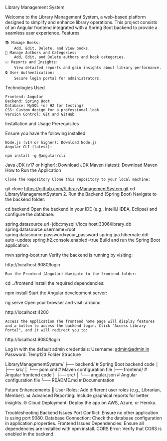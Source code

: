 Library Management System

Welcome to the Library Management System, a web-based platform designed to simplify and enhance library operations. This project consists of an Angular frontend integrated with a Spring Boot backend to provide a seamless user experience.
Features

    📚 Manage Books:
        Add, Edit, Delete, and View books.
    👥 Manage Authors and Categories:
        Add, Edit, and Delete authors and book categories.
    📈 Reports and Insights:
        View detailed reports and gain insights about library performance.
    🔒 User Authentication:
        Secure login portal for administrators.

Technologies Used

    Frontend: Angular
    Backend: Spring Boot
    Database: MySQL (or H2 for testing)
    CSS: Custom design for a professional look
    Version Control: Git and GitHub

Installation and Usage
Prerequisites

Ensure you have the following installed:

    Node.js (v14 or higher): Download Node.js
    Angular CLI (latest):

    npm install -g @angular/cli

Java JDK (v17 or higher): Download JDK Maven (latest): Download Maven How to Run the Application

    Clone the Repository Clone this repository to your local machine:

git clone https://github.com//LibraryManagementSystem.git cd LibraryManagementSystem 2. Run the Backend (Spring Boot) Navigate to the backend folder:

cd backend Open the backend in your IDE (e.g., IntelliJ IDEA, Eclipse) and configure the database:

spring.datasource.url=jdbc:mysql://localhost:3306/library_db spring.datasource.username=root spring.datasource.password=your_password spring.jpa.hibernate.ddl-auto=update spring.h2.console.enabled=true Build and run the Spring Boot application:

mvn spring-boot:run Verify the backend is running by visiting:

http://localhost:9080/login

    Run the Frontend (Angular) Navigate to the frontend folder:

cd ../frontend Install the required dependencies:

npm install Start the Angular development server:

ng serve Open your browser and visit: arduino

http://localhost:4200

    Access the Application The frontend home page will display features and a button to access the backend login. Click "Access Library Portal", and it will redirect you to:

http://localhost:9080/login

Log in with the default admin credentials: Username: admin@admin.in Password: Temp123 Folder Structure

LibraryManagementSystem/ ├── backend/ # Spring Boot backend code │ ├── src/ │ └── pom.xml # Maven configuration file ├── frontend/ # Angular frontend code │ ├── src/ │ └── angular.json # Angular configuration file └── README.md # Documentation

Future Enhancements 🌟 User Roles: Add different user roles (e.g., Librarian, Member). 📊 Advanced Reporting: Include graphical reports for better insights. 🌐 Cloud Deployment: Deploy the app on AWS, Azure, or Heroku.

Troubleshooting Backend Issues Port Conflict: Ensure no other application is using port 9080. Database Connection: Check the database configuration in application.properties. Frontend Issues Dependencies: Ensure all dependencies are installed with npm install. CORS Error: Verify that CORS is enabled in the backend.
